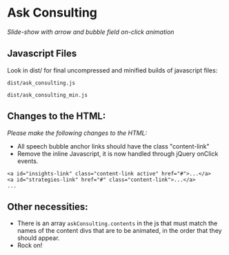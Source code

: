 # Ask Consulting

*Slide-show with arrow and bubble field on-click animation*

## Javascript Files

Look in dist/ for final uncompressed and minified builds of javascript files:

    dist/ask_consulting.js

    dist/ask_consulting_min.js

## Changes to the HTML:

 *Please make the following changes to the HTML:*

   * All speech bubble anchor links should have the class "content-link"
   * Remove the inline Javascript, it is now handled through jQuery onClick events.

    <a id="insights-link" class="content-link active" href="#">...</a>
    <a id="strategies-link" href="#" class="content-link">...</a>
    ...

## Other necessities:

  * There is an array `askConsulting.contents` in the js that must match the names of the content divs that are to be animated, in the order that they should appear.
  * Rock on!
